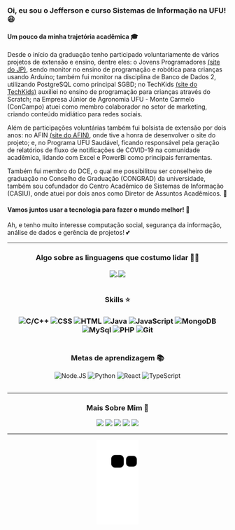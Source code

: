 ### Oi, eu sou o Jefferson e curso Sistemas de Informação na UFU! 😆


#### Um pouco da minha trajetória acadêmica 🎓
Desde o início da graduação tenho participado voluntariamente de vários projetos de extensão e ensino, dentre eles: o Jovens Programadores [(site do JP)](http://www.jovensprogramadores.com/), sendo monitor no ensino de programação e robótica para crianças usando Arduíno; também fui monitor na disciplina de Banco de Dados 2, utilizando PostgreSQL como principal SGBD; no TechKids [(site do TechKids)](https://techkids.facom.ufu.br/) auxiliei no ensino de programação para crianças através do Scratch; na Empresa Júnior de Agronomia UFU - Monte Carmelo (ConCampo) atuei como membro colaborador no setor de marketing, criando conteúdo midiático para redes sociais.

Além de participações voluntárias também fui bolsista de extensão por dois anos: no AFIN [(site do AFIN)](http://afinmc.github.io/), onde tive a honra de desenvolver o site do projeto; e, no Programa UFU Saudável, ficando responsável pela geração de relatórios de fluxo de notificações de COVID-19 na comunidade acadêmica, lidando com Excel e PowerBi como principais ferramentas.

Também fui membro do DCE, o qual me possibilitou ser conselheiro de graduação no Conselho de Graduação (CONGRAD) da universidade, também sou cofundador do Centro Acadêmico de Sistemas de Informação (CASIU), onde atuei por dois anos como Diretor de Assuntos Acadêmicos. 💼

#### Vamos juntos usar a tecnologia para fazer o mundo melhor! 🙌

Ah, e tenho muito interesse computação social, segurança da informação, análise de dados e gerência de projetos! 💕

---------------

<div align="center">
  <h3>Algo sobre as linguagens que costumo lidar 👨‍💻</h3>
  <a href="https://github.com/anuraghazra/github-readme-stats">
    <img align="center" src="https://github-readme-stats.vercel.app/api?username=jfscrd&hide=issues,prs&locale=pt-br&show_icons=true&theme=codeSTACKr"/>
  </a>
  <a href="https://github.com/anuraghazra/convoychat">
    <img align="center" src="https://github-readme-stats.vercel.app/api/top-langs/?username=jfscrd&layout=compact&theme=codeSTACKr&locale=pt-br"/>
  </a>
  <br>
  <br>

  <h3>Skills ⭐<h3>
  <img alt="C/C++" height="30" width="30" src="https://cdn.jsdelivr.net/gh/devicons/devicon/icons/cplusplus/cplusplus-original.svg">
  <img alt="CSS" height="30" width="30" src="https://cdn.jsdelivr.net/gh/devicons/devicon/icons/css3/css3-original.svg">
  <img alt="HTML" height="30" width="30" src="https://cdn.jsdelivr.net/gh/devicons/devicon/icons/html5/html5-original.svg">
  <img alt="Java" height="30" width="30" src="https://cdn.jsdelivr.net/gh/devicons/devicon/icons/java/java-original.svg">
  <img alt="JavaScript" height="30" width="30" src="https://cdn.jsdelivr.net/gh/devicons/devicon/icons/javascript/javascript-original.svg">
  <img alt="MongoDB" height="30" width="30" src="https://cdn.jsdelivr.net/gh/devicons/devicon/icons/mongodb/mongodb-original-wordmark.svg">
  <img alt="MySql" height="30" width="30" src="https://cdn.jsdelivr.net/gh/devicons/devicon/icons/mysql/mysql-original.svg">
  <img alt="PHP" height="30" width="30" src="https://cdn.jsdelivr.net/gh/devicons/devicon/icons/php/php-original.svg">
  <img alt="Git" height="30" width="30" src="https://cdn.jsdelivr.net/gh/devicons/devicon/icons/git/git-original.svg">
  <br><br>
  <h3>Metas de aprendizagem 📚</h3>
  <img alt="Node.JS" height="30" width="30" src="https://cdn.jsdelivr.net/gh/devicons/devicon/icons/nodejs/nodejs-original.svg">
  <img alt="Python" height="30" width="30" src="https://cdn.jsdelivr.net/gh/devicons/devicon/icons/python/python-original.svg">
  <img alt="React" height="30" width="30" src="https://cdn.jsdelivr.net/gh/devicons/devicon/icons/react/react-original.svg">
  <img alt="TypeScript" height="30" width="30" src="https://cdn.jsdelivr.net/gh/devicons/devicon/icons/typescript/typescript-original.svg">
  <br>
  <br>
</div>

  ---------------

<div align="center">
  <h3>Mais Sobre Mim 👦</h3>
  <a href=" http://lattes.cnpq.br/1235452524648922" target="_blank"><img src="https://img.shields.io/badge/Lattes-blue?style=flat-square&logo=appveyor&logoColor=orange" target="_blank" style="padding:500"></a>                                  
  <a href="https://www.linkedin.com/in/jfscrd" target="_blank"><img src="https://img.shields.io/badge/LinkedIn-blue?style=flat-square&logo=linkedin&logoColor=orange" target="_blank"></a>
  <a href="mailto:jeffersondias12@gmail.com" target="_blank"><img src="https://img.shields.io/badge/Email-blue?style=flat-square&logo=gmail&logoColor=orange" target="_blank"></a>
  <a href="https://api.whatsapp.com/send?phone=5534998643085" target="_blank"><img src="https://img.shields.io/badge/Whatsapp-blue?style=flat-square&logo=whatsapp&logoColor=orange" target="_blank"></a>
  <a href=""><img src="https://img.shields.io/badge/jfscrd%239110-blue?style=flat-square&logo=discord&logoColor=orange"></a>
<div>

---------------
![Snake animation](https://github.com/JfsCrd/JfsCrd/blob/output/github-contribution-grid-snake.svg)
